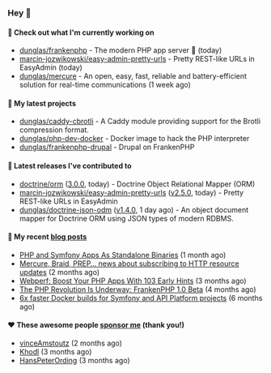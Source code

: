 ### Hey 👋

#### 👷 Check out what I'm currently working on

- [dunglas/frankenphp](https://github.com/dunglas/frankenphp) - The modern PHP app server 🧟 (today)
- [marcin-jozwikowski/easy-admin-pretty-urls](https://github.com/marcin-jozwikowski/easy-admin-pretty-urls) - Pretty REST-like URLs in EasyAdmin (today)
- [dunglas/mercure](https://github.com/dunglas/mercure) - An open, easy, fast, reliable and battery-efficient solution for real-time communications (1 week ago)

#### 🌱 My latest projects

- [dunglas/caddy-cbrotli](https://github.com/dunglas/caddy-cbrotli) - A Caddy module providing support for the Brotli compression format.
- [dunglas/php-dev-docker](https://github.com/dunglas/php-dev-docker) - Docker image to hack the PHP interpreter
- [dunglas/frankenphp-drupal](https://github.com/dunglas/frankenphp-drupal) - Drupal on FrankenPHP

#### 🔭 Latest releases I've contributed to

- [doctrine/orm](https://github.com/doctrine/orm) ([3.0.0](https://github.com/doctrine/orm/releases/tag/3.0.0), today) - Doctrine Object Relational Mapper (ORM)
- [marcin-jozwikowski/easy-admin-pretty-urls](https://github.com/marcin-jozwikowski/easy-admin-pretty-urls) ([v2.5.0](https://github.com/marcin-jozwikowski/easy-admin-pretty-urls/releases/tag/v2.5.0), today) - Pretty REST-like URLs in EasyAdmin
- [dunglas/doctrine-json-odm](https://github.com/dunglas/doctrine-json-odm) ([v1.4.0](https://github.com/dunglas/doctrine-json-odm/releases/tag/v1.4.0), 1 day ago) - An object document mapper for Doctrine ORM using JSON types of modern RDBMS.

#### 📜 My recent [blog posts](https://dunglas.fr)

- [PHP and Symfony Apps As Standalone Binaries](https://dunglas.dev/2023/12/php-and-symfony-apps-as-standalone-binaries/) (1 month ago)
- [Mercure, Braid, PREP… news about subscribing to HTTP resource updates](https://dunglas.dev/2023/11/mercure-braid-prep-news-about-subscribing-to-http-resource-updates/) (2 months ago)
- [Webperf: Boost Your PHP Apps With 103 Early Hints](https://dunglas.dev/2023/10/webperf-boost-your-php-apps-with-103-early-hints/) (3 months ago)
- [The PHP Revolution Is Underway: FrankenPHP 1.0 Beta](https://dunglas.dev/2023/09/the-php-revolution-is-underway-frankenphp-1-0-beta/) (4 months ago)
- [6x faster Docker builds for Symfony and API Platform projects](https://dunglas.dev/2023/08/6x-faster-docker-builds-for-symfony-and-api-platform-projects/) (6 months ago)

#### ❤️ These awesome people [sponsor me](https://github.com/sponsors/dunglas) (thank you!)

- [vinceAmstoutz](https://github.com/vinceAmstoutz) (2 months ago)
- [Khodl](https://github.com/Khodl) (3 months ago)
- [HansPeterOrding](https://github.com/HansPeterOrding) (3 months ago)
